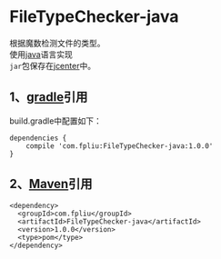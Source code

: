 # FileTypeChecker-java
根据魔数检测文件的类型。<br>
使用<a href="http://blog.fpliu.com/it/language/Java" target="_blank">java</a>语言实现<br>
<code>jar</code>包保存在<a href="https://bintray.com/fpliu/newton/FileTypeChecker-java" target="_blank">jcenter</a>中。

## 1、<a href="http://blog.fpliu.com/it/software/gradle" target=_blank>gradle</a>引用
build.gradle中配置如下：
```
dependencies {
    compile 'com.fpliu:FileTypeChecker-java:1.0.0'
}
```
## 2、<a href="http://blog.fpliu.com/it/software/Maven" target="_blank">Maven</a>引用
```
<dependency>
  <groupId>com.fpliu</groupId>
  <artifactId>FileTypeChecker-java</artifactId>
  <version>1.0.0</version>
  <type>pom</type>
</dependency>
```
